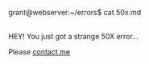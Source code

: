 <span id="a">grant@webserver</span>:<span id="c">~/errors</span>$ cat 50x.md<br/><br/>
<p>HEY! You just got a strange 50X error...</p>
<p>Please <a href="mailto:grantshandy@gmail.com">contact me</a></p>
